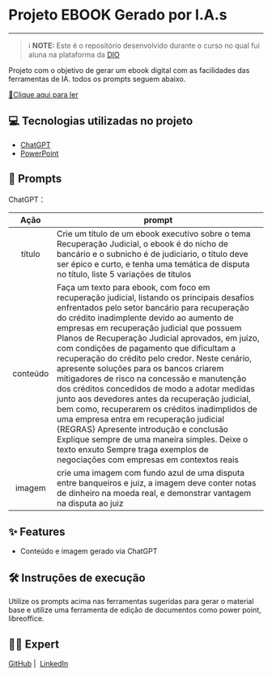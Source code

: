 <p align="center">
   </p>

# Projeto EBOOK Gerado por I.A.s

----------------

 > ℹ️ **NOTE:** Este é o repositório desenvolvido durante o curso no qual fui aluna na plataforma da [DIO](https://dio.me)

Projeto com o objetivo de gerar um ebook digital com as facilidades das ferramentas de IA. todos os prompts
seguem abaixo.

<a href="https://github.com/Jaque15pereira/Jaque15pereira/blob/main/EBook%20Disputa%20nas%20Cortes%20RJ%20no%20Mercado%20Banc%C3%A1rio.pdf" title="View PDF now"> 📕Clique aqui para ler</a>

## 💻 Tecnologias utilizadas no projeto

- [ChatGPT](https://chat.openai.com/) 
- [PowerPoint](https://www.microsoft.com/en/microsoft-365/powerpoint)


## 🧠 Prompts


ChatGPT：

|   Ação   | prompt                                                                                                                                                                                                                                                                         |
| :------: | ------------------------------------------------------------------------------------------------------------------------------------------------------------------------------------------------------------------------------------------------------------------------------ |
|  título  | Crie um título de um ebook executivo sobre o tema Recuperação Judicial, o ebook é do nicho de bancário e o subnicho é de judiciario, o título deve ser épico e curto, e tenha uma temática de disputa no título, liste 5 variações de títulos                                  |                                                        
| conteúdo | Faça um texto para ebook, com foco em recuperação judicial, listando os principais desafios enfrentados pelo setor bancário para recuperação do crédito inadimplente devido ao aumento de empresas em recuperação judicial que possuem Planos de Recuperação Judicial aprovados, em juízo, com condições de pagamento que dificultam a recuperação do crédito pelo credor. Neste cenário, apresente soluções para os bancos criarem mitigadores de risco na concessão e manutenção dos créditos concedidos de modo a adotar medidas junto aos devedores antes da recuperação judicial, bem como, recuperarem os créditos inadimplidos de uma empresa entra em recuperação judicial {REGRAS} Apresente introdução e conclusão Explique sempre de uma maneira simples.  Deixe o texto enxuto Sempre traga exemplos de negociações com empresas em contextos reais|
 | imagem | crie uma imagem com fundo azul de uma disputa entre banqueiros e juiz, a imagem deve conter notas de dinheiro na moeda real, e demonstrar vantagem na disputa ao juiz   |

## ✨ Features

- Conteúdo e imagem gerado via ChatGPT

## 🛠️ Instruções de execução

Utilize os prompts acima nas ferramentas sugeridas para gerar o material base e utilize uma ferramenta de edição de documentos como power point, libreoffice.

## 👨‍💻 Expert

  <a href="https://github.com/Jaque15pereira/Jaque15pereira">
    GitHub</a>&nbsp;|&nbsp;
    <a href="https://www.linkedin.com/in/jaqueline-pereira-dos-santos-93891b191/overlay/contact-info/">LinkedIn</a>
